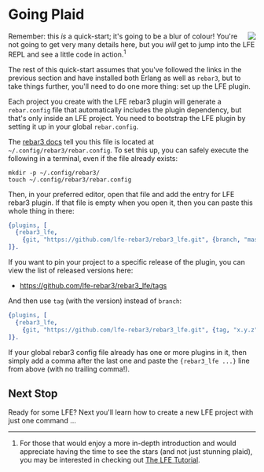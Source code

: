 # Going Plaid

<img src="https://raw.githubusercontent.com/lfe/docs/master/docs/current/images/plaid.jpg"
     style="float: right;">


Remember: this _is_ a quick-start; it's going to be a blur of colour! You're not going to get very many
details here, but you _will_ get to jump into the LFE REPL and see a little
code in action.<sup>1</sup>

The rest of this quick-start assumes that you've followed the links in the previous section and have installed both Erlang as well as `rebar3`, but to take things further, you'll need to do one more thing: set up the LFE plugin.

Each project you create with the LFE rebar3 plugin will generate a `rebar.config` file that automatically includes the plugin dependency, but that's only inside an LFE project. You need to bootstrap the LFE plugin by setting it up in your global `rebar.config`.

The [rebar3 docs](https://www.rebar3.org/docs/using-available-plugins) tell you this file is located at `~/.config/rebar3/rebar.config`. To set this up, you can safely execute the following in a terminal, even if the file already exists:

```shell
mkdir -p ~/.config/rebar3/
touch ~/.config/rebar3/rebar.config
```

Then, in your preferred editor, open that file and add the entry for LFE rebar3 plugin. If that file is empty when you open it, then you can paste this whole thing in there:

```erlang
{plugins, [
  {rebar3_lfe,
    {git, "https://github.com/lfe-rebar3/rebar3_lfe.git", {branch, "master"}}}
]}.
```

If you want to pin your project to a specific release of the plugin, you can view the list of released versions here:
* https://github.com/lfe-rebar3/rebar3_lfe/tags

And then use `tag` (with the version) instead of `branch`:

```erlang
{plugins, [
  {rebar3_lfe,
    {git, "https://github.com/lfe-rebar3/rebar3_lfe.git", {tag, "x.y.z"}}}
]}.
```

If your global rebar3 config file already has one or more plugins in it, then simply add a comma after the last one and paste the `{rebar3_lfe ...}` line from above (with no trailing comma!).


## Next Stop

Ready for some LFE? Next you'll learn how to create a new LFE project with
just one command ...




<div class="footnotes">
<hr />
<ol>
<li>For those that would enjoy a more in-depth introduction and would appreciate having the time to see the stars (and not just stunning plaid), you may be
interested in checking out <a href="http://lfe.io/tutorial/">The LFE Tutorial</a>.
</li>
</ol>
</div>
